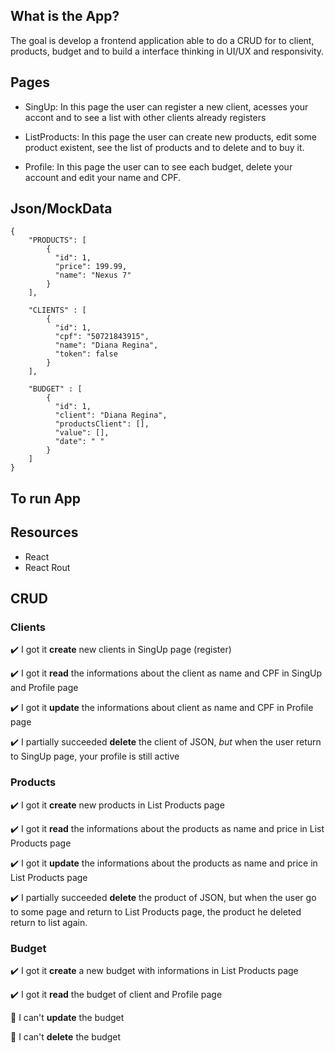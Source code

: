 ## What is the App? 

The goal is develop a frontend application able to do a CRUD for to client, products, budget and to build a interface thinking in UI/UX and responsivity. 

## Pages

- SingUp: In this page the user can register a new client, acesses your accont and to see a list with other clients already registers

- ListProducts: In this page the user can create new products, edit some product existent, see the list of products and to delete and to buy it.

- Profile: In this page the user can to see each budget, delete your account and edit your name and CPF. 

## Json/MockData

```
{
 	"PRODUCTS": [ 
	    {
	      "id": 1,
	      "price": 199.99,
	      "name": "Nexus 7"
	    } 
	],

	"CLIENTS" : [
	    {
	      "id": 1,
	      "cpf": "50721843915",
	      "name": "Diana Regina",
	      "token": false
	    }
	],

	"BUDGET" : [
	    {
	      "id": 1, 
	      "client": "Diana Regina", 
	      "productsClient": [], 
	      "value": [],
	      "date": " " 
	    }
	]
}
```

## To run App

## Resources

- React
- React Rout

## CRUD 

### Clients

:heavy_check_mark: I got it **create** new clients in SingUp page (register)

:heavy_check_mark: I got it **read** the informations about the client as name and CPF in SingUp and Profile page

:heavy_check_mark: I got it **update** the informations about client as name and CPF in Profile page

:heavy_check_mark: I partially succeeded **delete** the client of JSON, _but_ when the user return to SingUp page, your profile is still active 

### Products

:heavy_check_mark: I got it **create** new products in List Products page 

:heavy_check_mark: I got it **read** the informations about the products as name and price in List Products page 

:heavy_check_mark: I got it **update** the informations about the products as name and price in List Products page 

:heavy_check_mark: I partially succeeded **delete** the product of JSON, but when the user go to some page and return to List Products page, the product he deleted return to list again.

### Budget

:heavy_check_mark: I got it **create** a new budget with informations in List Products page

:heavy_check_mark: I got it **read** the budget of client and Profile page

:memo: I can't **update** the budget

:memo: I can't **delete** the budget
